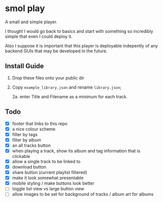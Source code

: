 # smol play

A small and simple player.

I thought I would go back to basics and start with something so incredibly simple that even I
could deploy it.

Also I suppose it is important that this player is deployable indepently of any backend GUIs
that may be developed in the future.

## Install Guide

1. Drop these files onto your public dir

2. Copy `example_library.json` and rename `library.json`;

   2a. enter Title and Filename as a minimum for each track.


## Todo

- [x] footer that links to this repo
- [x] a nice colour scheme
- [x] filter by tags
- [x] filter by album
- [x] an all tracks button
- [x] when playing a track, show its album and tag information that is clickable
- [x] allow a single track to be linked to
- [x] download button
- [x] share button (current playlist filtered)
- [x] make it look somewhat presentable
- [x] mobile styling / make buttons look better
- [ ] toggle list view vs large button view
- [ ] allow images to be set for background of tracks / album art for albums